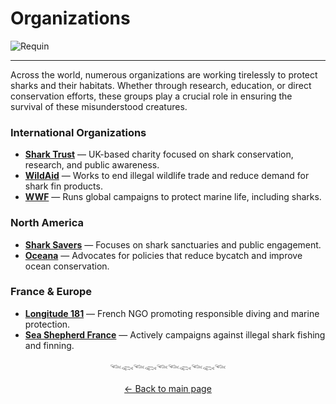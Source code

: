 # Organizations

![Requin](https://github.com/user-attachments/assets/1da6f5a5-2547-4b2d-9364-660c7aafa13d)

-----

Across the world, numerous organizations are working tirelessly to protect sharks and their habitats. Whether through research, education, or direct conservation efforts, these groups play a crucial role in ensuring the survival of these misunderstood creatures.

### International Organizations
- **[Shark Trust](https://www.sharktrust.org/)** — UK-based charity focused on shark conservation, research, and public awareness.  
- **[WildAid](https://wildaid.org/)** — Works to end illegal wildlife trade and reduce demand for shark fin products.  
- **[WWF](https://www.worldwildlife.org/)** — Runs global campaigns to protect marine life, including sharks.

### North America
- **[Shark Savers](https://www.sharksavers.org/)** — Focuses on shark sanctuaries and public engagement.  
- **[Oceana](https://oceana.org/)** — Advocates for policies that reduce bycatch and improve ocean conservation.

### France & Europe
- **[Longitude 181](https://www.longitude181.org/)** — French NGO promoting responsible diving and marine protection.  
- **[Sea Shepherd France](https://www.seashepherd.fr/)** — Actively campaigns against illegal shark fishing and finning.

<div align="center">

𓆝𓆟𓆝𓆟𓆝𓆝𓆟𓆝𓆟𓆝
<div/>


[← Back to main page](index.md)
